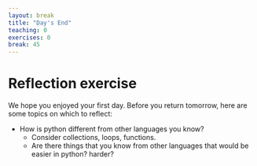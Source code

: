 ```yaml
---
layout: break
title: "Day's End"
teaching: 0
exercises: 0
break: 45
---
```

# Reflection exercise

We hope you enjoyed your first day. Before you return tomorrow, here are some
topics on which to reflect:

*   How is python different from other languages you know?
    *   Consider collections, loops, functions.
    *   Are there things that you know from other languages that would be
       easier in python?  harder?

